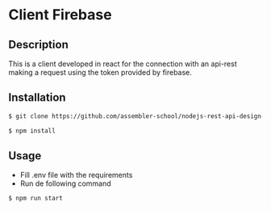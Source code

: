 # Client Firebase

## Description

This is a client developed in react for the connection with an api-rest making a request using the token provided by firebase.

## Installation

```bash
$ git clone https://github.com/assembler-school/nodejs-rest-api-design-intro-workshop.git
```

```bash
$ npm install
```

## Usage
- Fill .env file with the requirements
- Run de following command
 ```
 $ npm run start 
 ```
